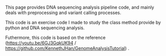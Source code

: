 This page provides DNA sequencing analysis pipeline code, and mainly deals with preprocessing and variant calling processes.

This code is an exercise code I made to study the class method provide by python and DNA sequencing analysis.

Futhermore, this code is based on the reference (https://youtu.be/6GJ3GqkUK94 / https://github.com/KennethJHan/GenomeAnalysisTutorial) .
